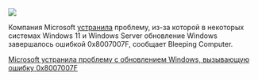 <!--2025-08-20 10:59:34-->
<div class="yb">
  <div class="rss habr"><img src="https://habrastorage.org/getpro/habr/upload_files/02f/f6e/5d4/02ff6e5d4b6ab70a26ad65d93c2197dc.jpg" /><p>Компания Microsoft <a href="https://www.bleepingcomputer.com/news/microsoft/microsoft-fixes-windows-upgrades-failing-with-0x8007007f-error/" rel="noopener noreferrer nofollow">устранила</a> проблему, из-за которой в некоторых системах Windows 11 и Windows Server обновление Windows завершалось ошибкой 0x8007007F, сообщает Bleeping Computer.</p> <a... <p class="titl"><a href="https://habr.com/ru/news/938998/?utm_source=habrahabr&utm_medium=rss&utm_campaign=938998">Microsoft устранила проблему с обновлением Windows, вызывающую ошибку 0x8007007F</a></p></div>
</div>
